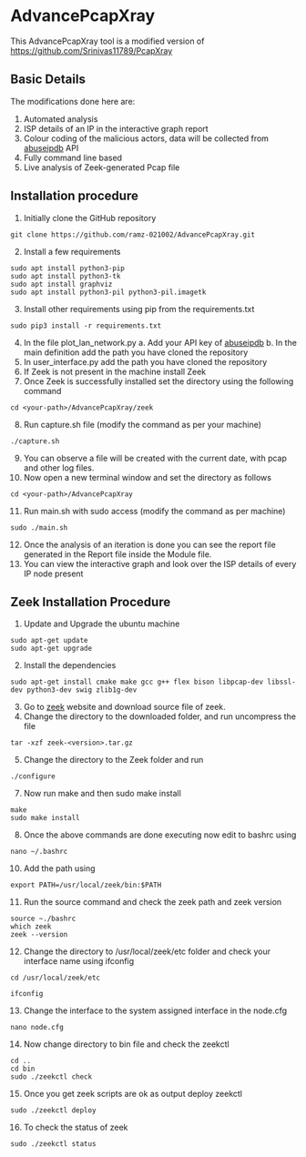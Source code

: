 # AdvancePcapXray

This AdvancePcapXray tool is a modified version of https://github.com/Srinivas11789/PcapXray

## Basic Details

The modifications done here are:
1. Automated analysis
2. ISP details of an IP in the interactive graph report
3. Colour coding of the malicious actors, data will be collected from [abuseipdb](https://www.abuseipdb.com) API
4. Fully command line based
5. Live analysis of Zeek-generated Pcap file

## Installation procedure
1. Initially clone the GitHub repository
```
git clone https://github.com/ramz-021002/AdvancePcapXray.git
```
2. Install a few requirements
```
sudo apt install python3-pip
sudo apt install python3-tk
sudo apt install graphviz
sudo apt install python3-pil python3-pil.imagetk
````
3. Install other requirements using pip from the requirements.txt
```
sudo pip3 install -r requirements.txt
```
4. In the file plot_lan_network.py 
  a. Add your API key of [abuseipdb](https://www.abuseipdb.com)
  b. In the main definition add the path you have cloned the repository
5. In user_interface.py add the path you have cloned the repository
6. If Zeek is not present in the machine install Zeek
7. Once Zeek is successfully installed set the directory using the following command
```
cd <your-path>/AdvancePcapXray/zeek
```
8. Run capture.sh file (modify the command as per your machine)
```
./capture.sh
```
9. You can observe a file will be created with the current date, with pcap and other log files.
10. Now open a new terminal window and set the directory as follows
```
cd <your-path>/AdvancePcapXray
```
11. Run main.sh with sudo access (modify the command as per machine)
```
sudo ./main.sh
```
12. Once the analysis of an iteration is done you can see the report file generated in the Report file inside the Module file.
13. You can view the interactive graph and look over the ISP details of every IP node present

## Zeek Installation Procedure
1. Update and Upgrade the ubuntu machine
```
sudo apt-get update
sudo apt-get upgrade
```
2.  Install the dependencies
```
sudo apt-get install cmake make gcc g++ flex bison libpcap-dev libssl-dev python3-dev swig zlib1g-dev
```
3. Go to [zeek](https://zeek.org/get-zeek/) website and download source file of zeek.
4.  Change the directory to the downloaded folder, and run uncompress the file
```
tar -xzf zeek-<version>.tar.gz
```
5. Change the directory to the Zeek folder and run
```
./configure
```
7.  Now run make and then sudo make install
```
make
sudo make install
```
8.  Once the above commands are done executing now edit to bashrc using
```
nano ~/.bashrc
```
10. Add the path using
```
export PATH=/usr/local/zeek/bin:$PATH
```
11. Run the source command and check the zeek path and zeek version
```
source ~./bashrc
which zeek
zeek --version
```
12. Change the directory to /usr/local/zeek/etc folder and check your interface name using ifconfig
```
cd /usr/local/zeek/etc
```
```
ifconfig
```
13. Change the interface to the system assigned interface in the node.cfg
```
nano node.cfg
```
14. Now change directory to bin file and check the zeekctl
```
cd ..
cd bin
sudo ./zeekctl check
```
15. Once you get zeek scripts are ok as output deploy zeekctl
```
sudo ./zeekctl deploy
```
16. To check the status of zeek
```
sudo ./zeekctl status
``` 
